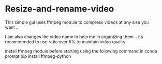 # Resize-and-rename-video

This simple gui uses ffmpeg module to compress videos at any size you want ..

I am also changes the video name to help me in organizing them .. 
its recommended to use ratio over 5% to maintain video quality 


install ffmpeg module before starting 
using the following command in conda prompt 
pip install ffmpeg-python
